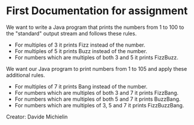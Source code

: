# First Documentation for assignment

We want to write a Java program that prints the numbers from 1 to 100 to the "standard" output stream and follows these rules.

   - For multiples of 3 it prints Fizz instead of the number.
   - For multiples of 5 it prints Buzz instead of the number.
   - For numbers which are multiples of both 3 and 5 it prints FizzBuzz.

We want our Java program to print numbers from 1 to 105 and apply these additional rules.

   - For multiples of 7 it prints Bang instead of the number.
   - For numbers which are multiples of both 3 and 7 it prints FizzBang.
   - For numbers which are multiples of both 5 and 7 it prints BuzzBang.
   - For numbers which are multiples of 3, 5 and 7 it prints FizzBuzzBang.

Creator: Davide Michielin

